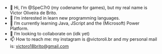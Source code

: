 - 👋 Hi, I’m @SpeC7r0 (my codename for games), but my real name is Victor Oliveira de Brito.
- 👀 I’m interested in learn new programming languages.
- 🌱 I’m currently learning Java, JScript and the (Microsoft) Power Platform.
- 💞️ I’m looking to collaborate on (idk yet)
- 📫 How to reach me: my instagram is @victoroli.br and my personal mail is: victoro18brito@gmail.com
